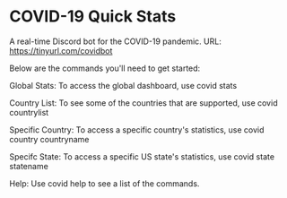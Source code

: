 # COVID-19 Quick Stats
A real-time Discord bot for the COVID-19 pandemic. URL: https://tinyurl.com/covidbot

Below are the commands you'll need to get started:

Global Stats:
To access the global dashboard, use covid stats

Country List:
To see some of the countries that are supported, use covid countrylist

Specific Country:
To access a specific country's statistics, use covid country countryname

Specifc State:
To access a specific US state's statistics, use covid state statename

Help:
Use covid help to see a list of the commands.
